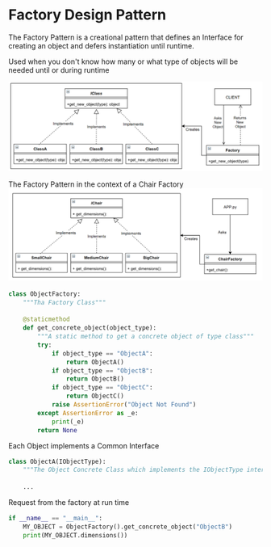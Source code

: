 # Factory Design Pattern

The Factory Pattern is a creational pattern that defines an Interface for creating an object and defers instantiation until runtime.

Used when you don't know how many or what type of objects will be needed until or during runtime

![Factory Pattern Overview](factory_pattern.png)

The Factory Pattern in the context of a Chair Factory
![Factory Pattern In Context](factory_pattern_chair.png)

```python
class ObjectFactory:  
    """Tha Factory Class"""

    @staticmethod
    def get_concrete_object(object_type):
        """A static method to get a concrete object of type class"""
        try:
            if object_type == "ObjectA":
                return ObjectA()
            if object_type == "ObjectB":
                return ObjectB()
            if object_type == "ObjectC":
                return ObjectC()
            raise AssertionError("Object Not Found")
        except AssertionError as _e:
            print(_e)
        return None
```

Each Object implements a Common Interface
```python
class ObjectA(IObjectType):  
    """The Object Concrete Class which implements the IObjectType interface"""

    ...
```

Request from the factory at run time
```python
if __name__ == "__main__":
    MY_OBJECT = ObjectFactory().get_concrete_object("ObjectB")
    print(MY_OBJECT.dimensions())
```

